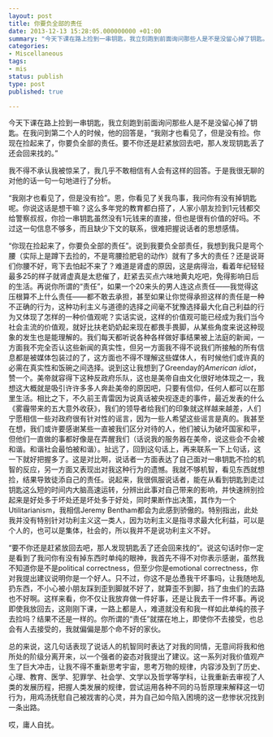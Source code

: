 ```yaml
---
layout: post
title: 你要负全部的责任
date: 2013-12-13 15:28:05.000000000 +01:00
summary: "今天下课在路上捡到一串钥匙，我立刻跑到前面询问那些人是不是没留心掉了钥匙。"
categories:
- Miscellaneous
tags:
- mis
status: publish
type: post
published: true

---
```


今天下课在路上捡到一串钥匙，我立刻跑到前面询问那些人是不是没留心掉了钥匙。在我问到第二个人的时候，他的回答是，“我刚才也看见了，但是没有捡。你现在捡起来了，你要负全部的责任。要不你还是赶紧放回去吧，那人发现钥匙丢了还会回来找的。”

我不得不承认我被惊呆了，我几乎不敢相信有人会有这样的回答。于是我很无聊的对他的话一句一句地进行了分析。

“我刚才也看见了，但是没有捡”。恩，你看见了关我鸟事，我问你有没有掉钥匙呢。你说这话是想干嘛？这么多年党的教育都白搭了，人家小朋友捡到1元钱都交给警察叔叔，你捡一串钥匙虽然没有1元钱来的直接，但也是很有价值的好吗。不过这一句信息不够多，而且缺少下文的联系，很难把握说话者的思想感情。

“你现在捡起来了，你要负全部的责任”。说到我要负全部责任，我想到我只是弯个腰（实际上是蹲下去捡的，不是弯腰捡肥皂的动作）就有了多大的责任？还是说哥们你腰不好，弯下去怕起不来了？难道是肾虚的原因，这是病得治，看着年纪轻轻最多25的样子就肾虚真是太悲催了，赶紧去买点六味地黄丸吃吧，免得影响日后的生活。再说你所谓的“责任”，如果一个20来头的男人连这点责任——我觉得这压根算不上什么责任——都不敢去承担，甚至如果让你觉得承担这样的责任是一种不正确的行为，这种功利主义与道德的选择之间毫不犹豫选择最大化自己利益的行为又体现了怎样的一种价值观呢？实话实说，这样的价值观可能已经成为我们当今社会主流的价值观，就好比扶老奶奶起来现在都畏手畏脚，从某些角度来说这种现象的发生也是能理解的。我们每天都听说各种各样做好事结果被上法庭的新闻，一方面我不完全否认这些新闻的真实性，但另一方面我不得不说我们所接触的所有信息都是被媒体包装过的了，这方面也不得不理解这些媒体人，有时候他们或许真的必需在真实性和饭碗之间选择。说到这让我想到了Greenday的*American idiot*，赞一个。美帝就容得下这种反政府乐队，这也是美帝自由文化很好地体现之一，我想这大概就是吸引许许多多人奔赴美帝的原因吧，只要有信仰，任何人都可以在那里生活。相比之下，不久前王青雷因为说真话被央视逐走的事件，最近发表的什么《雾霾带来的五大意外收获》，我们的领导者给我们的印象就这样越来越差，人们宁愿相信一些对政府很有针对性的谣言，因为一些人希望这些谣言是真的。我甚至在想，我们或许要感谢某些一直被我们区分对待的人，他们被认为破坏国家和平，但他们一直做的事都好像是在弄醒我们（话说我的服务器在美帝，说这些会不会被和谐。和谐社会最怕被和谐）。扯远了，回到这句话上，再来联系一下上句话，这一下就好把握多了。这是对比啊，说话者一方面表达了自己面对一串钥匙不捡的机智的反应，另一方面又表现出对我这种行为的遗憾。我就不够机智，看见东西就想捡，结果导致徒添自己的责任。说起来，我很佩服说话者，能在从看到钥匙到走过钥匙这么短的时间内大脑高速运转，分辨出此事对自己带来的影响，并快速辨别捡起来是好处多于坏处还是坏处多于好处，同时果断作出决策，其作为一个Utilitarianism，我相信Jeremy Bentham都会为此感到骄傲的。特别指出，此处我并没有特别针对功利主义这一类人，因为功利主义是指寻求最大化利益，可以是个人的，也可以是集体，社会的，所以我并不是说功利主义不好。

“要不你还是赶紧放回去吧，那人发现钥匙丢了还会回来找的”。说这句话时你一定是看到了我问你有没有掉东西时单纯的眼神，我首先不得不对你表示感谢，虽然我不知道你是不是political correctness，但至少你是emotional correctness，你对我提出建议说明你是一个好人。只不过，你这不是怂恿我干坏事吗，让我随地乱扔东西，不小心被小朋友踩到歪到脚就不好了，就算歪不到脚，挡了虫虫们的去路也不好啊。这样来看，你不仅让我放弃做一件好事，还是让我去干一件坏事。再说即使我放回去，这刚刚下课，一路上都是人，难道就没有和我一样如此单纯的孩子去捡吗？结果不还是一样的。你所谓的“责任”就摆在地上，即使你不去接受，也总会有人去接受的，我就偏偏是那个命不好的家伙。

总的来说，这几句话表现了说话人的机智同时表达了对我的同情，无意间将我和他所处的阶级分离开来，以一个强者的姿态对我提出了建议。这一系列对我价值观产生了巨大冲击，让我不得不重新思考宇宙，思考万物的规律，内容涉及到了历史、心理、教育、医学、犯罪学、社会学、文学以及哲学等学科，让我重新去审视了人类的发展历程，把握人类发展的规律，尝试运用各种不同的马哲原理来解释这一切行为，用鸡汤抚慰自己被戕害的心灵，并为自己如今陷入困境的这一悲惨状况找到一条出路。

哎，庸人自扰。
